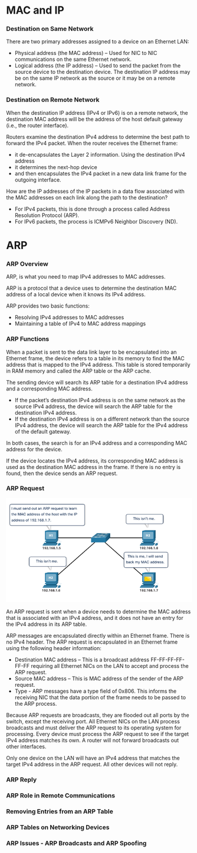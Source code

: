 # MAC and IP

### Destination on Same Network

There are two primary addresses assigned to a device on an Ethernet LAN:
- Physical address (the MAC address) – Used for NIC to NIC communications on the same Ethernet network.
- Logical address (the IP address) – Used to send the packet from the source device to the destination device. The destination IP address may be on the same IP network as the source or it may be on a remote network.

### Destination on Remote Network

When the destination IP address (IPv4 or IPv6) is on a remote network, the destination MAC address will be the address of the host default gateway (i.e., the router interface).

Routers examine the destination IPv4 address to determine the best path to forward the IPv4 packet. When the router receives the Ethernet frame:
- it de-encapsulates the Layer 2 information. Using the destination IPv4 address
- it determines the next-hop device
- and then encapsulates the IPv4 packet in a new data link frame for the outgoing interface.

How are the IP addresses of the IP packets in a data flow associated with the MAC addresses on each link along the path to the destination?
- For IPv4 packets, this is done through a process called Address Resolution Protocol (ARP). 
- For IPv6 packets, the process is ICMPv6 Neighbor Discovery (ND).

# ARP

### ARP Overview

ARP, is what you need to map IPv4 addresses to MAC addresses.

ARP is a protocol that a device uses to determine the destination MAC address of a local device when it knows its IPv4 address.

ARP provides two basic functions:
- Resolving IPv4 addresses to MAC addresses
- Maintaining a table of IPv4 to MAC address mappings

### ARP Functions

When a packet is sent to the data link layer to be encapsulated into an Ethernet frame, the device refers to a table in its memory to find the MAC address that is mapped to the IPv4 address. This table is stored temporarily in RAM memory and called the ARP table or the ARP cache.

The sending device will search its ARP table for a destination IPv4 address and a corresponding MAC address.
- If the packet’s destination IPv4 address is on the same network as the source IPv4 address, the device will search the ARP table for the destination IPv4 address.
- If the destination IPv4 address is on a different network than the source IPv4 address, the device will search the ARP table for the IPv4 address of the default gateway.

In both cases, the search is for an IPv4 address and a corresponding MAC address for the device.

If the device locates the IPv4 address, its corresponding MAC address is used as the destination MAC address in the frame. If there is no entry is found, then the device sends an ARP request.

### ARP Request

![ARP Request](/imgs/arpr.png)

An ARP request is sent when a device needs to determine the MAC address that is associated with an IPv4 address, and it does not have an entry for the IPv4 address in its ARP table.

ARP messages are encapsulated directly within an Ethernet frame. There is no IPv4 header. The ARP request is encapsulated in an Ethernet frame using the following header information:
- Destination MAC address – This is a broadcast address FF-FF-FF-FF-FF-FF requiring all Ethernet NICs on the LAN to accept and process the ARP request.
- Source MAC address – This is MAC address of the sender of the ARP request.
- Type - ARP messages have a type field of 0x806. This informs the receiving NIC that the data portion of the frame needs to be passed to the ARP process.

Because ARP requests are broadcasts, they are flooded out all ports by the switch, except the receiving port. All Ethernet NICs on the LAN process broadcasts and must deliver the ARP request to its operating system for processing. Every device must process the ARP request to see if the target IPv4 address matches its own. A router will not forward broadcasts out other interfaces.

Only one device on the LAN will have an IPv4 address that matches the target IPv4 address in the ARP request. All other devices will not reply.

### ARP Reply


### ARP Role in Remote Communications

### Removing Entries from an ARP Table

### ARP Tables on Networking Devices

### ARP Issues - ARP Broadcasts and ARP Spoofing